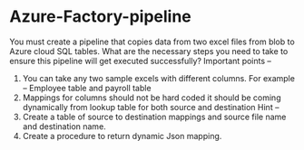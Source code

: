 # Azure-Factory-pipeline

You must create a pipeline that copies data from two excel files from blob to Azure cloud SQL tables. What are the necessary steps you need to take to ensure this pipeline will get executed successfully?
Important points –
1. You can take any two sample excels with different columns. For example – Employee table and payroll table
2. Mappings for columns should not be hard coded it should be coming dynamically from lookup table for both source and destination
Hint –
1. Create a table of source to destination mappings and source file name and destination name.
2. Create a procedure to return dynamic Json mapping.

